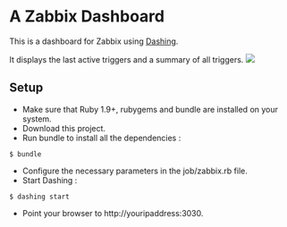 # A Zabbix Dashboard
This is a dashboard for Zabbix using [Dashing](http://shopify.github.io/dashing).

It displays the last active triggers and a summary of all triggers.
![](https://github.com/dav3860/zabbix_dashboard/blob/master/zabbix_dashboard.jpg)

## Setup
* Make sure that Ruby 1.9+, rubygems and bundle are installed on your system.
* Download this project.
* Run bundle to install all the dependencies :
```
$ bundle
```
* Configure the necessary parameters in the job/zabbix.rb file.
* Start Dashing :
```
$ dashing start
```
* Point your browser to http://youripaddress:3030.
